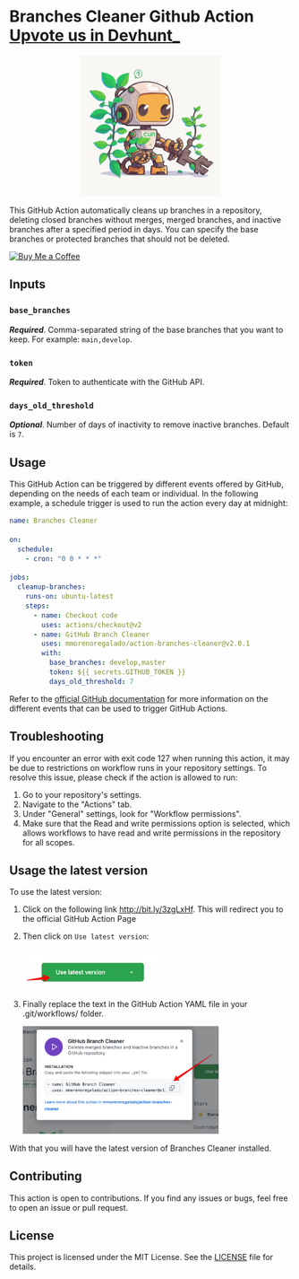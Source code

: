 # Branches Cleaner Github Action <a href="https://devhunt.org/tool/branches-cleaner" alt="upvote in devhunt">Upvote us in Devhunt_</a>

<p align="center">
    <img src="assets/branche_cleaner.svg" alt="github action icon" width="250px" height="250px">
</p>

This GitHub Action automatically cleans up branches in a repository, deleting closed branches without merges, merged branches, and inactive branches after a specified period in days. You can specify the base branches or protected branches that should not be deleted.

<a href="https://www.buymeacoffee.com/mmoreno" target="_blank"><img src="https://cdn.buymeacoffee.com/buttons/v2/default-yellow.png" alt="Buy Me a Coffee" style="height: auto !important;width: 100px !important;" ></a>

## Inputs
### `base_branches`

***Required***. Comma-separated string of the base branches that you want to keep. For example: `main,develop`.

### `token`
***Required***. Token to authenticate with the GitHub API.

### `days_old_threshold`
***Optional***. Number of days of inactivity to remove inactive branches. Default is `7`.

## Usage
This GitHub Action can be triggered by different events offered by GitHub, depending on the needs of each team or individual. In the following example, a schedule trigger is used to run the action every day at midnight:

```` yaml
name: Branches Cleaner

on:
  schedule:
    - cron: "0 0 * * *"

jobs:
  cleanup-branches:
    runs-on: ubuntu-latest
    steps:
      - name: Checkout code
        uses: actions/checkout@v2
      - name: GitHub Branch Cleaner
        uses: mmorenoregalado/action-branches-cleaner@v2.0.1
        with:
          base_branches: develop,master
          token: ${{ secrets.GITHUB_TOKEN }}
          days_old_threshold: 7

````
Refer to the [official GitHub documentation](https://docs.github.com/en/actions/using-workflows/events-that-trigger-workflows) for more information on the different events that can be used to 
trigger GitHub Actions.

## Troubleshooting

If you encounter an error with exit code 127 when running this action, it may be due to restrictions on workflow runs in your repository settings. To resolve this issue, please check if the action is allowed to run:

1. Go to your repository's settings.
2. Navigate to the "Actions" tab.
3. Under "General" settings, look for "Workflow permissions".
4. Make sure that the Read and write permissions option is selected, which allows workflows to have read and write permissions in the repository for all scopes.

## Usage the latest version
To use the latest version:
1. Click on the following link http://bit.ly/3zgLxHf. This will redirect you to the official GitHub Action Page
2. Then click on `Use latest version`:

   <img src="assets/cleaner_latest.png" style="width:250px" alt="Click latest version"/>

   
3. Finally replace the text in the GitHub Action YAML file in your .git/workflows/ folder.

   <img src="assets/cleaner_dialog.png" style="width:350px" alt="Copy content"/>


With that you will have the latest version of Branches Cleaner installed.

## Contributing
This action is open to contributions. If you find any issues or bugs, feel free to open an issue or pull request.

## License
This project is licensed under the MIT License. See the [LICENSE](LICENSE) file for details.
